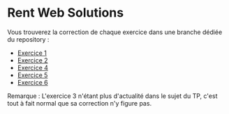 # Rent Web Solutions

Vous trouverez la correction de chaque exercice 
dans une branche dédiée du repository : 
- [Exercice 1](https://github.com/kevin-llps/rent-web-solutions/tree/solution-exercice-1)
- [Exercice 2](https://github.com/kevin-llps/rent-web-solutions/tree/solution-exercice-2)
- [Exercice 4](https://github.com/kevin-llps/rent-web-solutions/tree/solution-exercice-4)
- [Exercice 5](https://github.com/kevin-llps/rent-web-solutions/tree/solution-exercice-5)
- [Exercice 6](https://github.com/kevin-llps/rent-web-solutions/tree/solution-exercice-6)

Remarque : L'exercice 3 n'étant plus d'actualité dans le sujet du TP, 
c'est tout à fait normal que sa correction n'y figure pas.